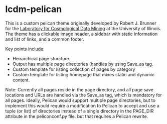 lcdm-pelican
============

This is a custom pelican theme originally developed by Robert J. Brunner for the [Laboratory for Cosmological Data Mining](http://lcdm.astro.illinois.edu) at the University of Illinois. The theme has a clickable image header, a sidebar with static information and list of links, and a common footer.

Key points include:
- Heirarchical page sturcture.
- Output has multiple page directories (handles by using Save_as tag.
- Custom template for listing collection of pages by category
- Custom template for listing homepage that mixes static and dynamic content.

Note: Currently all pages reside in the page directory, and all page save locations and URLs are handled via the Save_as tag, which is mandatory for all pages. Ideally, Pelican would support multiple page directories, but to implement this would require a modification to Pelican to accept and use a tuple (or list) of directories instead of a single directory in the PAGE_DIR attribute in the peliconconf.py file. but that requires a Pelican rewrite.

